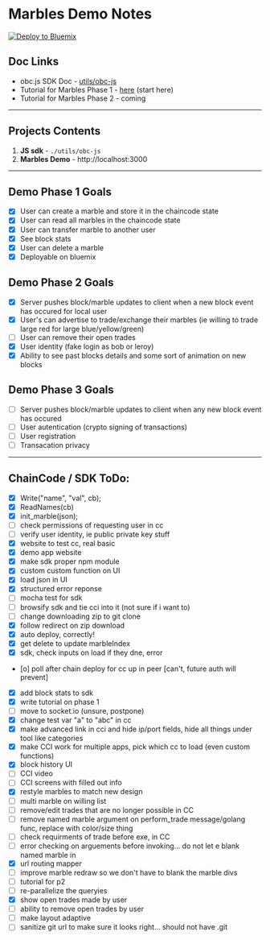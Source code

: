 # Marbles Demo Notes

[![Deploy to Bluemix](https://bluemix.net/deploy/button.png)](https://bluemix.net/deploy?repository=https://github.com/ibm-blockchain/marbles.git)

## Doc Links
- obc.js SDK Doc - [utils/obc-js](./utils/obc-js/README.md)
- Tutorial for Marbles Phase 1 - [here](./phase1_tutorial.md) (start here)
- Tutorial for Marbles Phase 2 - coming

***

## Projects Contents
1. **JS sdk** - `./utils/obc-js`
1. **Marbles Demo**   -	http://localhost:3000

***

## Demo Phase 1 Goals
- [x] User can create a marble and store it in the chaincode state
- [x] User can read all marbles in the chaincode state
- [x] User can transfer marble to another user
- [x] See block stats
- [x] User can delete a marble
- [x] Deployable on bluemix

## Demo Phase 2 Goals
- [x] Server pushes block/marble updates to client when a new block event has occured for local user
- [x] User's can advertise to trade/exchange their marbles (ie willing to trade large red for large blue/yellow/green)
- [ ] User can remove their open trades
- [x] User identity (fake login as bob or leroy)
- [x] Ability to see past blocks details and some sort of animation on new blocks

## Demo Phase 3 Goals
- [ ] Server pushes block/marble updates to client when any new block event has occured
- [ ] User autentication (crypto signing of transactions)
- [ ] User registration
- [ ] Transacation privacy

***

## ChainCode / SDK ToDo:
- [x] Write("name", "val", cb);
- [x] ReadNames(cb)
- [x] init_marble(json);
- [ ] check permissions of requesting user in cc
- [ ] verify user identity, ie public private key stuff
- [x] website to test cc, real basic
- [x] demo app website
- [x] make sdk proper npm module
- [x] custom custom function on UI
- [x] load json in UI
- [x] structured error reponse
- [ ] mocha test for sdk
- [ ] browsify sdk and tie cci into it (not sure if i want to)
- [ ] change downloading zip to git clone
- [x] follow redirect on zip download
- [x] auto deploy, correctly!
- [x] get delete to update marbleIndex
- [x] sdk, check inputs on load if they  dne, error
- [o] poll after chain deploy for cc up in peer [can't, future auth will prevent]
- [x] add block stats to sdk
- [x] write tutorial on phase 1
- [ ] move to socket.io (unsure, postpone)
- [x] change test var "a" to "abc" in cc
- [x] make advanced link in cci and hide ip/port fields, hide all things under tool like categories
- [x] make CCI work for multiple apps, pick which cc to load (even custom functions)
- [x] block history UI
- [ ] CCI video
- [ ] CCI screens with filled out info
- [x] restyle marbles to match new design
- [ ] multi marble on willing list
- [ ] remove/edit trades that are no longer possible in CC
- [ ] remove named marble argument on perform_trade message/golang func, replace with color/size thing
- [ ] check requirments of trade before exe, in CC
- [ ] error checking on arguements before invoking... do not let e blank named marble in
- [x] url routing mapper
- [ ] improve marble redraw so we don't have to blank the marble divs
- [ ] tutorial for p2
- [ ] re-parallelize the queryies
- [x] show open trades made by user
- [ ] ability to remove open trades by user
- [ ] make layout adaptive
- [ ] sanitize git url to make sure it looks right... should not have .git

